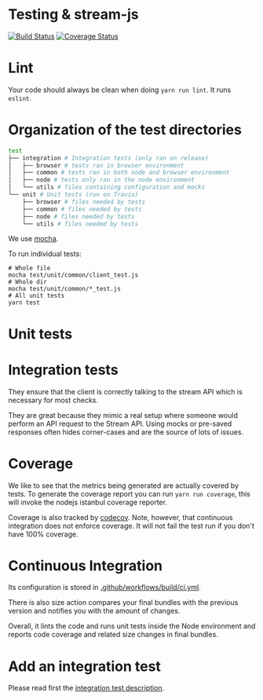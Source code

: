 # Testing & stream-js

[![Build Status](https://travis-ci.org/GetStream/stream-js.svg?branch=main)](https://travis-ci.org/GetStream/stream-js)
[![Coverage Status](https://img.shields.io/coveralls/GetStream/stream-js.svg)](https://coveralls.io/r/GetStream/stream-js?branch=main)

# Lint

Your code should always be clean when doing `yarn run lint`. It runs `eslint`.

# Organization of the test directories

```bash
test
├── integration # Integration tests (only ran on release)
│   ├── browser # tests ran in browser environment
│   ├── common # tests ran in both node and browser environment
│   ├── node # tests only ran in the node environment
│   └── utils # files containing configuration and mocks
└── unit # Unit tests (run on Travis)
    ├── browser # files needed by tests
    ├── common # files needed by tests
    ├── node # files needed by tests
    └── utils # files needed by tests
```

We use [mocha](https://mochajs.org/).

To run individual tests:

```
# Whole file
mocha test/unit/common/client_test.js
# Whole dir
mocha test/unit/common/*_test.js
# All unit tests
yarn test
```

# Unit tests

# Integration tests

They ensure that the client is correctly talking to the stream API which is necessary for most checks.

They are great because they mimic a real setup where someone would perform an API request to the Stream API. Using mocks or pre-saved responses often hides corner-cases and are the source of lots of issues.

# Coverage

We like to see that the metrics being generated are actually covered by tests. To generate the coverage report you can run `yarn run coverage`, this will invoke the nodejs istanbul coverage reporter.

Coverage is also tracked by [codecov](https://codecov.io/gh/GetStream/stream-js). Note, however, that continuous integration does not enforce coverage. It will not fail the test run if you don't have 100% coverage.

# Continuous Integration

Its configuration is stored in [.github/workflows/build/ci.yml](../.github/workflows/ci.yml).

There is also size action compares your final bundles with the previous version and notifies you with the amount of changes.

Overall, it lints the code and runs unit tests inside the Node environment and reports code coverage and related size changes in final bundles.

# Add an integration test

Please read first the [integration test description](#integration-tests).
